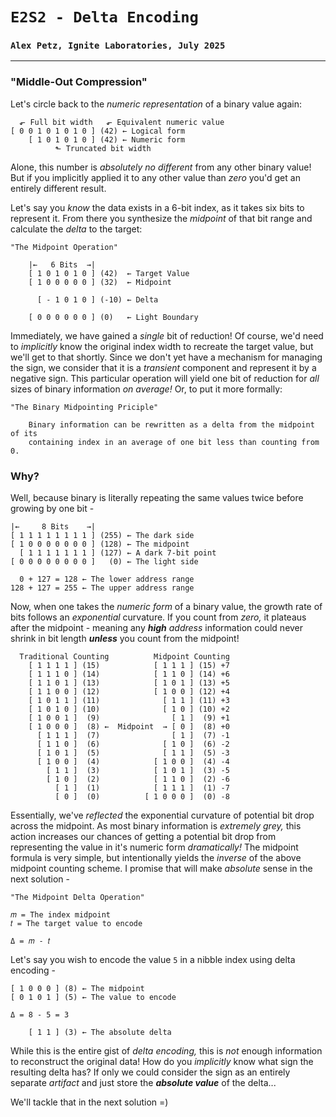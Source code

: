 # `E2S2 - Delta Encoding`
### `Alex Petz, Ignite Laboratories, July 2025`

---

### "Middle-Out Compression"
Let's circle back to the _numeric representation_ of a binary value again:

      ⬐ Full bit width   ⬐ Equivalent numeric value
    [ 0 0 1 0 1 0 1 0 ] (42) ← Logical form
        [ 1 0 1 0 1 0 ] (42) ← Numeric form
              ⬑ Truncated bit width

Alone, this number is _absolutely no different_ from any other binary value!  But if you implicitly
applied it to any other value than _zero_ you'd get an entirely different result.

Let's say you _know_ the data exists in a 6-bit index, as it takes six bits to represent it.  From there
you synthesize the _midpoint_ of that bit range and calculate the _delta_ to the target:

    "The Midpoint Operation"

        |←   6 Bits  →|
        [ 1 0 1 0 1 0 ] (42)  ← Target Value
        [ 1 0 0 0 0 0 ] (32)  ← Midpoint
    
          [ - 1 0 1 0 ] (-10) ← Delta
    
        [ 0 0 0 0 0 0 ] (0)   ← Light Boundary

Immediately, we have gained a _single_ bit of reduction!  Of course, we'd need to _implicitly_ know
the original index width to recreate the target value, but we'll get to that shortly.  Since we don't
yet have a mechanism for managing the sign, we consider that it is a *transient* component and represent
it by a negative sign.  This particular operation will yield one bit of reduction for _all_ sizes of binary 
information _on average!_  Or, to put it more formally:

    "The Binary Midpointing Priciple"

        Binary information can be rewritten as a delta from the midpoint of its 
        containing index in an average of one bit less than counting from 0.

### Why?
Well, because binary is literally repeating the same values twice before growing by one bit -

    |←     8 Bits    →|
    [ 1 1 1 1 1 1 1 1 ] (255) ← The dark side
    [ 1 0 0 0 0 0 0 0 ] (128) ← The midpoint
      [ 1 1 1 1 1 1 1 ] (127) ← A dark 7-bit point
    [ 0 0 0 0 0 0 0 0 ]   (0) ← The light side

      0 + 127 = 128 ← The lower address range
    128 + 127 = 255 ← The upper address range

Now, when one takes the _numeric form_ of a binary value, the growth rate of bits follows an _exponential_
curvature. If you count from _zero,_ it plateaus after the midpoint - meaning any _**high** address_ information 
could never shrink in bit length **_unless_** you count from the midpoint!

      Traditional Counting          Midpoint Counting
        [ 1 1 1 1 ] (15)            [ 1 1 1 ] (15) +7
        [ 1 1 1 0 ] (14)            [ 1 1 0 ] (14) +6
        [ 1 1 0 1 ] (13)            [ 1 0 1 ] (13) +5
        [ 1 1 0 0 ] (12)            [ 1 0 0 ] (12) +4
        [ 1 0 1 1 ] (11)              [ 1 1 ] (11) +3
        [ 1 0 1 0 ] (10)              [ 1 0 ] (10) +2
        [ 1 0 0 1 ]  (9)                [ 1 ]  (9) +1
        [ 1 0 0 0 ]  (8) ←  Midpoint  → [ 0 ]  (8) +0
          [ 1 1 1 ]  (7)                [ 1 ]  (7) -1
          [ 1 1 0 ]  (6)              [ 1 0 ]  (6) -2
          [ 1 0 1 ]  (5)              [ 1 1 ]  (5) -3
          [ 1 0 0 ]  (4)            [ 1 0 0 ]  (4) -4
            [ 1 1 ]  (3)            [ 1 0 1 ]  (3) -5
            [ 1 0 ]  (2)            [ 1 1 0 ]  (2) -6
              [ 1 ]  (1)            [ 1 1 1 ]  (1) -7
              [ 0 ]  (0)          [ 1 0 0 0 ]  (0) -8

Essentially, we've _reflected_ the exponential curvature of potential bit drop across the midpoint.  As most
binary information is _extremely grey,_ this action increases our chances of getting a potential bit drop 
from representing the value in it's numeric form _dramatically!_  The midpoint formula is very simple, but
intentionally yields the _inverse_ of the above midpoint counting scheme.  I promise that will make _absolute_
sense in the next solution -

    "The Midpoint Delta Operation"
    
    𝑚 = The index midpoint
    𝑡 = The target value to encode

    Δ = 𝑚 - 𝑡 

Let's say you wish to encode the value `5` in a nibble index using delta encoding -

    [ 1 0 0 0 ] (8) ← The midpoint
    [ 0 1 0 1 ] (5) ← The value to encode

    Δ = 8 - 5 = 3

        [ 1 1 ] (3) ← The absolute delta

While this is the entire gist of _delta encoding,_ this is _not_ enough information to reconstruct the original
data!  How do you _implicitly_ know what sign the resulting delta has? If only we could consider the sign as an 
entirely separate _artifact_ and just store the **_absolute value_** of the delta...

We'll tackle that in the next solution =)